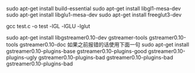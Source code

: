
sudo apt-get install build-essential 
sudo apt-get install libgl1-mesa-dev
sudo apt-get install libglu1-mesa-dev 
sudo apt-get install freeglut3-dev


gcc test.c -o test -lGL -lGLU -lglut



sudo apt-get install libgstreamer0.10-dev gstreamer-tools gstreamer0.10-tools gstreamer0.10-doc 
如果之前报错的话使用下面一句
sudo apt-get install gstreamer0.10-plugins-base gstreamer0.10-plugins-good gstreamer0.10-plugins-ugly gstreamer0.10-plugins-bad gstreamer0.10-plugins-bad gstreamer0.10-plugins-bad
